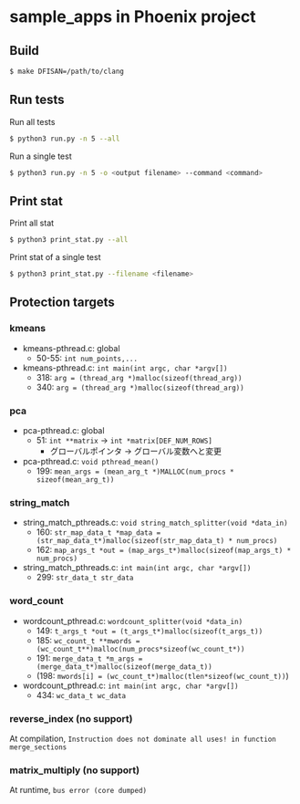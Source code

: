 # sample_apps in Phoenix project

## Build

```bash
$ make DFISAN=/path/to/clang
```

## Run tests

Run all tests

```bash
$ python3 run.py -n 5 --all
```

Run a single test

```bash
$ python3 run.py -n 5 -o <output filename> --command <command>
```

## Print stat

Print all stat

```bash
$ python3 print_stat.py --all
```

Print stat of a single test

```bash
$ python3 print_stat.py --filename <filename>
```

## Protection targets

### kmeans

- kmeans-pthread.c: global
  - 50-55: `int num_points,...`
- kmeans-pthread.c: `int main(int argc, char *argv[])`
  - 318: `arg = (thread_arg *)malloc(sizeof(thread_arg))`
  - 340: `arg = (thread_arg *)malloc(sizeof(thread_arg))`

### pca

- pca-pthread.c: global
  - 51: `int **matrix` &rarr; `int *matrix[DEF_NUM_ROWS]`
    - グローバルポインタ &rarr; グローバル変数へと変更
- pca-pthread.c: `void pthread_mean()`
  - 199: `mean_args = (mean_arg_t *)MALLOC(num_procs * sizeof(mean_arg_t))`

### string_match

- string_match_pthreads.c: `void string_match_splitter(void *data_in)`
  - 160: `str_map_data_t *map_data = (str_map_data_t*)malloc(sizeof(str_map_data_t) * num_procs)`
  - 162: `map_args_t *out = (map_args_t*)malloc(sizeof(map_args_t) * num_procs)`
- string_match_pthreads.c: `int main(int argc, char *argv[])`
  - 299: `str_data_t str_data`

### word_count

- wordcount_pthread.c: `wordcount_splitter(void *data_in)`
  - 149: `t_args_t *out = (t_args_t*)malloc(sizeof(t_args_t))`
  - 185: `wc_count_t **mwords = (wc_count_t**)malloc(num_procs*sizeof(wc_count_t*))`
  - 191: `merge_data_t *m_args = (merge_data_t*)malloc(sizeof(merge_data_t))`
  - (198: `mwords[i] = (wc_count_t*)malloc(tlen*sizeof(wc_count_t))`)
- wordcount_pthread.c: `int main(int argc, char *argv[])`
  - 434: `wc_data_t wc_data`

### reverse_index (no support)

At compilation, `Instruction does not dominate all uses! in function merge_sections`

### matrix_multiply (no support)

At runtime, `bus error (core dumped)`

### 
